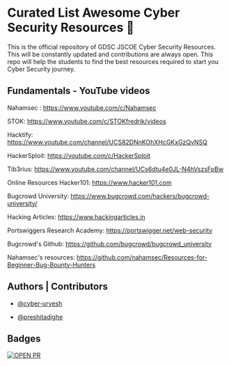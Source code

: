# Curated List Awesome Cyber Security Resources 🚀
This is the official repository of GDSC JSCOE Cyber Security Resources. This will be constantly updated and contributions are always open. This repo will help the students to find the best resources required to start you Cyber Security journey. 

## Fundamentals - YouTube videos 

Nahamsec : https://www.youtube.com/c/Nahamsec

STOK: https://www.youtube.com/c/STOKfredrik/videos

Hacktify: https://www.youtube.com/channel/UCS82DNnKOhXHcGKxGzQvNSQ

HackerSploit: https://youtube.com/c/HackerSploit

Tib3rius: https://www.youtube.com/channel/UCs6dtu4e0JL-N4hVszsFpBw

Online Resources
Hacker101: https://www.hacker101.com

Bugcrowd University: https://www.bugcrowd.com/hackers/bugcrowd-university/

Hacking Articles: https://www.hackingarticles.in

Portswiggers Research Academy: https://portswigger.net/web-security

Bugcrowd's Github: https://github.com/bugcrowd/bugcrowd_university

Nahamsec's resources: https://github.com/nahamsec/Resources-for-Beginner-Bug-Bounty-Hunters


## Authors | Contributors 

- [@cyber-urvesh](https://github.com/cyber-urvesh)

- [@preshitadighe](https://github.com/preshitadighe)

## Badges 

[![OPEN PR](https://badgen.net/github/open-prs/GDSC-JSCOE/Cyber-Security-CheatSheet)](https://badgen.net/github/open-prs/GDSC-JSCOE/Cyber-Security-CheatSheet)

